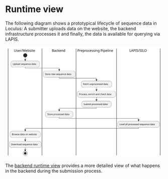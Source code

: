 # Runtime view

The following diagram shows a prototypical lifecycle of sequence data in Loculus:
A submitter uploads data on the website, the backend infrastructure processes it
and finally, the data is available for querying via LAPIS.

![Submission Process](plantuml/06_submission_process.svg)

The [backend runtime view](../backend/docs/runtime_view.md) provides a more detailed view of what happens in the backend
during the submission process.
